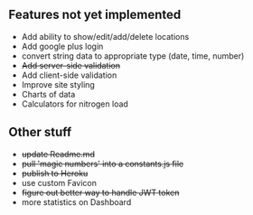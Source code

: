 ## Features not yet implemented
- Add ability to show/edit/add/delete locations
- Add google plus login
- convert string data to appropriate type (date, time, number)
- ~~Add server-side validation~~
- Add client-side validation
- Improve site styling
- Charts of data
- Calculators for nitrogen load


## Other stuff
- ~~update Readme.md~~
- ~~pull 'magic numbers' into a constants.js file~~
- ~~publish to Heroku~~
- use custom Favicon
- ~~figure out better way to handle JWT token~~
- more statistics on Dashboard